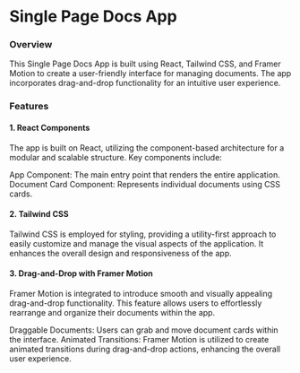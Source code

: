 <h1>Single Page Docs App</h1>
<h3>Overview</h3>
<p>This Single Page Docs App is built using React, Tailwind CSS, and Framer Motion to create a user-friendly interface for managing documents. The app incorporates drag-and-drop functionality for an intuitive user experience.
</p>
<h3>Features</h3>
<h4>1. React Components</h4>
The app is built on React, utilizing the component-based architecture for a modular and scalable structure. Key components include:

App Component: The main entry point that renders the entire application.
Document Card Component: Represents individual documents using CSS cards.
<h4>2. Tailwind CSS</h4>
Tailwind CSS is employed for styling, providing a utility-first approach to easily customize and manage the visual aspects of the application. It enhances the overall design and responsiveness of the app.

<h4>3. Drag-and-Drop with Framer Motion</h4>
Framer Motion is integrated to introduce smooth and visually appealing drag-and-drop functionality. This feature allows users to effortlessly rearrange and organize their documents within the app.

Draggable Documents: Users can grab and move document cards within the interface.
Animated Transitions: Framer Motion is utilized to create animated transitions during drag-and-drop actions, enhancing the overall user experience.
